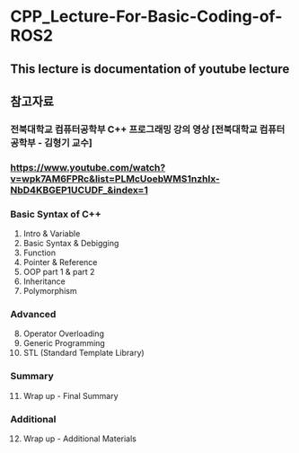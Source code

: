 # CPP_Lecture-For-Basic-Coding-of-ROS2

## This lecture is documentation of youtube lecture

## 참고자료
### 전북대학교 컴퓨터공학부 C++ 프로그래밍 강의 영상 [전북대학교 컴퓨터공학부 - 김형기 교수]


### https://www.youtube.com/watch?v=wpk7AM6FPRc&list=PLMcUoebWMS1nzhlx-NbD4KBGEP1UCUDF_&index=1


### Basic Syntax of C++
1. Intro & Variable
2. Basic Syntax & Debigging
3. Function
4. Pointer & Reference
5. OOP part 1 & part 2
6. Inheritance
7. Polymorphism

### Advanced
8. Operator Overloading
9. Generic Programming
10. STL (Standard Template Library)

### Summary
11. Wrap up - Final Summary

### Additional
12. Wrap up - Additional Materials
